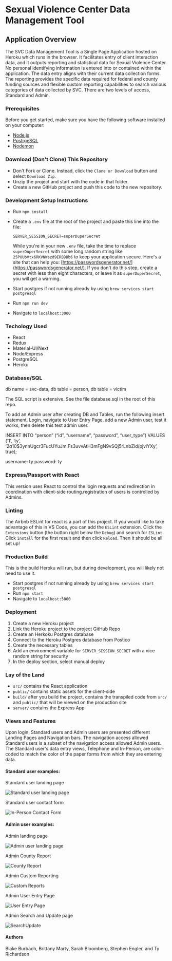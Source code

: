 # Sexual Violence Center Data Management Tool

## Application Overview

The SVC Data Management Tool is a Single Page Application hosted on Heroku which runs in the browser. It facilitates entry of client interaction data, and it outputs reporting and statistical data for Sexual Violence Center. No personal identifying information is entered into or contained within the application. The data entry aligns with their current data collection forms. The reporting provides the specific data required for federal and county funding sources and flexible custom reporting capabilities to search various categories of data collected by SVC. There are two levels of access, Standard and Admin.

### Prerequisites

Before you get started, make sure you have the following software installed on your computer:

- [Node.js](https://nodejs.org/en/)
- [PostrgeSQL](https://www.postgresql.org/)
- [Nodemon](https://nodemon.io/)

### Download (Don't Clone) This Repository

* Don't Fork or Clone. Instead, click the `Clone or Download` button and select `Download Zip`.
* Unzip the project and start with the code in that folder.
* Create a new GitHub project and push this code to the new repository.

### Development Setup Instructions

* Run `npm install`
* Create a `.env` file at the root of the project and paste this line into the file:
    ```
    SERVER_SESSION_SECRET=superDuperSecret
    ```
    While you're in your new `.env` file, take the time to replace `superDuperSecret` with some long random string like `25POUbVtx6RKVNWszd9ERB9Bb6` to keep your application secure. Here's a site that can help you: [https://passwordsgenerator.net/](https://passwordsgenerator.net/). If you don't do this step, create a secret with less than eight characters, or leave it as `superDuperSecret`, you will get a warning.

* Start postgres if not running already by using `brew services start postgresql`
* Run `npm run dev`
* Navigate to `localhost:3000`

### Techology Used

- React
- Redux
- Material-UI/Next
- Node/Express
- PostgreSQL
- Heroku

### Database/SQL

db name = svc-data,
db table = person,
db table = victim

The SQL script is extensive. See the file database.sql in the root of this repo.

To add an Admin user after creating DB and Tables, run the following insert statement. Login, navigate to User Entry Page, add a new Admin user, test it works, then delete this test admin user.

INSERT INTO “person” (“id”, “username”, “password”, “user_type”) VALUES (‘1’, ‘ty’, ‘$2a$10$3ynnUgcr3FucUYuJm.Fs3uvvAtH3mFgN9vSQj5rLnbZid/pjviYXy’, true);

username: ty    password: ty

### Express/Passport with React

This version uses React to control the login requests and redirection in coordination with client-side routing.registration of users is controlled by Admins.

### Linting

The Airbnb ESLint for react is a part of this project. If you would like to take advantage of this in VS Code, you can add the `ESLint` extension. Click the `Extensions` button (the button right below the `Debug`) and search for `ESLint`. Click `install` for the first result and then click `Reload`. Then it should be all set up!

### Production Build

This is the build Heroku will run, but during development, you will likely not need to use it.

* Start postgres if not running already by using `brew services start postgresql`
* Run `npm start`
* Navigate to `localhost:5000`

### Deployment

1. Create a new Heroku project
2. Link the Heroku project to the project GitHub Repo
3. Create an Herkoku Postgres database
4. Connect to the Heroku Postgres database from Postico
5. Create the necessary tables
6. Add an environment variable for `SERVER_SESSION_SECRET` with a nice random string for security
7. In the deploy section, select manual deploy

### Lay of the Land

* `src/` contains the React application
* `public/` contains static assets for the client-side
* `build/` after you build the project, contains the transpiled code from `src/` and `public/` that will be viewed on the production site
* `server/` contains the Express App

### Views and Features

Upon login, Standard users and Admin users are presented different Landing Pages and Navigation bars. The navigation access allowed Standard users is a subset of the navigation access allowed Admin users. The Standard user's data entry views, Telephone and In-Person, are color-coded to match the color of the paper forms from which they are entering data.

#### Standard user examples:

Standard user landing page

![Standard user landing page](documentation/images/StandardUserLandingPage.png)

Standard user contact form

![In-Person Contact Form](documentation/images/In-PersonContactForm.png)

#### Admin user examples:

Admin landing page

![Admin user landing page](documentation/images/AdminUserLandingPage.png)

Admin County Report

![County Report](documentation/images/CountyReport.png)

Admin Custom Reporting

![Custom Reports](documentation/images/CustomReports.png)

Admin User Entry Page

![User Entry Page](documentation/images/UserEntryPage.png)

Admin Search and Update page

![SearchUpdate](documentation/images/SearchUpdate.png)

#### Authors

Blake Burbach, Brittany Marty, Sarah Bloomberg, Stephen Engler, and Ty Richardson
